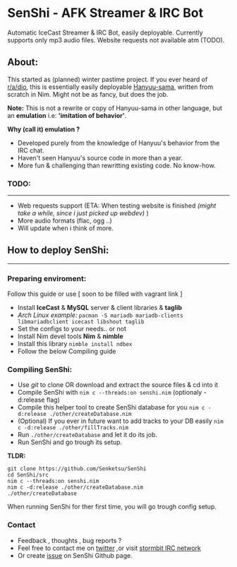 # SenShi - AFK Streamer & IRC Bot
Automatic IceCast Streamer &amp; IRC Bot, easily deployable.
Currently supports only mp3 audio files. Website requests not available atm (TODO).

## About:
This started as (planned) winter pastime project.
If you ever heard of [r/a/dio](https://r-a-d.io/), this is essentially
 easily deployable [Hanyuu-sama](https://github.com/R-a-dio/Hanyuu-sama), written from scratch in Nim.
Might not be as fancy, but does the job.

**Note:** This is not a rewrite or copy of Hanyuu-sama in other language,
 but an **emulation** i.e: **'imitation of behavior'**.

**Why (call it) emulation ?**
* Developed purely from the knowledge of Hanyuu's behavior from the IRC chat.
* Haven't seen Hanyuu's source code in more than a year.
* More fun & challenging than rewritting existing code. No know-how.

### TODO:
------------------------
* Web requests support (ETA: When testing website is finished
 *(might take a while, since i just picked up webdev)* )
* More audio formats (flac, ogg ..)
* Will update when i think of more.

## How to deploy SenShi:
------------------------
### Preparing enviroment:
Follow this guide or use [ soon to be filled with vagrant link ]
* Install **IceCast** & **MySQL** server & client libraries & **taglib**
* *Arch Linux example:*
`pacman -S mariadb mariadb-clients libmariadbclient icecast libshout taglib`
* Set the configs to your needs.. or not
* Install Nim devel tools **Nim** & **nimble**
* Install this library `nimble install ndbex`
* Follow the below Compiling guide

### Compiling SenShi:
* Use *git* to clone OR download and extract the source files & cd into it
* Compile SenShi with `nim c --threads:on senshi.nim` (optionaly -d:release flag)
* Compile this helper tool to create SenShi database for you `nim c -d:release ./other/createDatabase.nim`
* (Optional) If you ever in future want to add tracks to your DB easily `nim c -d:release ./other/fillTracks.nim`
* Run `./other/createDatabase` and let it do its job.
* Run SenShi and go trough its setup.

**TLDR:**
```
git clone https://github.com/Senketsu/SenShi
cd SenShi/src
nim c --threads:on senshi.nim
nim c -d:release ./other/createDatabase.nim
./other/createDatabase
```
When running SenShi for ther first time, you will go trough config setup.



### Contact
* Feedback , thoughts , bug reports ?
* Feel free to contact me on [twitter](https://twitter.com/Senketsu_Dev) ,or visit [stormbit IRC network](https://kiwiirc.com/client/irc.stormbit.net/?nick=Guest|?#Senketsu)
* Or create [issue](https://github.com/Senketsu/SenShi/issues) on SenShi Github page.

